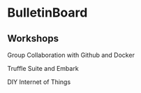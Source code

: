 # BulletinBoard 

## Workshops


Group Collaboration with Github and Docker


Truffle Suite and Embark



DIY Internet of Things
